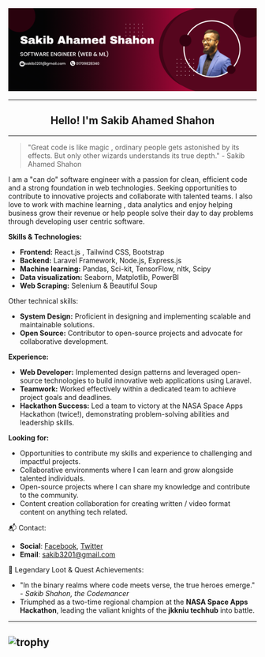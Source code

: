<div align="center" style="width: 100%;">
  <img src="software engineer (Web & ML).png">
</div>

---

<h2 align="center"> Hello! I'm Sakib Ahamed Shahon</h2>

-----

> "Great code is like magic , ordinary people gets astonished by its effects. But only other wizards understands its true depth." - Sakib Ahamed Shahon

I am a "can do" software engineer with a passion for clean, efficient code and a strong foundation in web technologies. Seeking opportunities to contribute to innovative projects and collaborate with talented teams. I also love to work with machine learning , data analytics and enjoy helping business grow their revenue or help people solve their day to day problems through developing user centric software.

**Skills & Technologies:**

* **Frontend:** React.js , Tailwind CSS, Bootstrap
* **Backend:** Laravel Framework, Node.js, Express.js
* **Machine learning:** Pandas, Sci-kit, TensorFlow, nltk, Scipy
* **Data visualization:** Seaborn, Matplotlib, PowerBI
* **Web Scraping:** Selenium & Beautiful Soup 

Other technical skills:
* **System Design:** Proficient in designing and implementing scalable and maintainable solutions.
* **Open Source:** Contributor to open-source projects and advocate for collaborative development.

**Experience:**

* **Web Developer:** Implemented design patterns and leveraged open-source technologies to build innovative web applications using Laravel.
* **Teamwork:** Worked effectively within a dedicated team to achieve project goals and deadlines.
* **Hackathon Success:** Led a team to victory at the NASA Space Apps Hackathon (twice!), demonstrating problem-solving abilities and leadership skills.

**Looking for:**

* Opportunities to contribute my skills and experience to challenging and impactful projects.
* Collaborative environments where I can learn and grow alongside talented individuals.
* Open-source projects where I can share my knowledge and contribute to the community.
* Content creation collaboration for creating written / video format content on anything tech related.
  
📬 Contact:

- **Social**: [Facebook](https://www.facebook.com/sakib.shahon), [Twitter](https://twitter.com/SakibShahon)
- **Email**: sakib3201@gmail.com

🌟 Legendary Loot & Quest Achievements:
- "In the binary realms where code meets verse, the true heroes emerge." - *Sakib Shahon, the Codemancer*
- Triumphed as a two-time regional champion at the **NASA Space Apps Hackathon**, leading the valiant knights of the **jkkniu techhub** into battle.


---
![trophy](https://github-profile-trophy.vercel.app/?username=sakib3201&theme=dracula)
---
